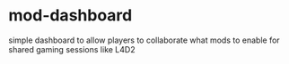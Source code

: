 # mod-dashboard
simple dashboard to allow players to collaborate what mods to enable for shared gaming sessions like L4D2
